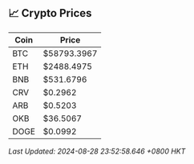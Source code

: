 ## 📈 Crypto Prices

| Coin | Price |
| ---- | ----- |
| BTC | $58793.3967 |
| ETH | $2488.4975 |
| BNB | $531.6796 |
| CRV | $0.2962 |
| ARB | $0.5203 |
| OKB | $36.5067 |
| DOGE | $0.0992 |

_Last Updated: 2024-08-28 23:52:58.646 +0800 HKT_